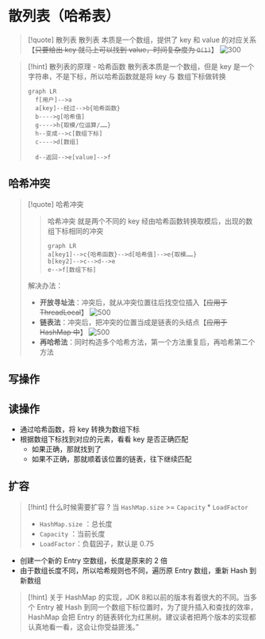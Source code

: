 # 散列表（哈希表）
>[!quote] 散列表
>散列表 本质是一个数组，提供了 key 和 value 的对应关系【~~只要给出 key 就马上可以找到 value，时间复杂度为 `O(1)`~~】
>![300](https://obsidian-1307744200.cos.ap-guangzhou.myqcloud.com/%E5%9B%BE%E7%89%87/202404252301162.png)

>[!hint] 散列表的原理 - 哈希函数
>散列表本质是一个数组，但是 key 是一个字符串，不是下标，所以哈希函数就是将 key 与 数组下标做转换
> ```mermaid
> graph LR
> 	f[用户]-->a
> 	a[key]--经过-->b{哈希函数}
> 	b---->g[哈希值]
> 	g---->h{取模/位运算/……}
> 	h--变成-->c[数组下标]
> 	c---->d[数组]
> 
> 	d--返回-->e[value]-->f
> ```

## 哈希冲突
>[!quote] 哈希冲突
>>哈希冲突 就是两个不同的 key 经由哈希函数转换取模后，出现的数组下标相同的冲突
> >```mermaid
> >graph LR
> >	a[key1]-->c{哈希函数}-->d[哈希值]-->e{取模……}
> >	b[key2]-->c-->d-->e
> >	e-->f[数组下标]
> >```
> 
> 解决办法：
> - **开放寻址法**：冲突后，就从冲突位置往后找空位插入【~~应用于 ThreadLocal~~】
> ![500](https://obsidian-1307744200.cos.ap-guangzhou.myqcloud.com/%E5%9B%BE%E7%89%87/202404260011739.png)
> - **链表法**：冲突后，把冲突的位置当成是链表的头结点【~~应用于 HashMap 中~~】
> ![500](https://obsidian-1307744200.cos.ap-guangzhou.myqcloud.com/%E5%9B%BE%E7%89%87/202404260014685.png)
> - **再哈希法**：同时构造多个哈希方法，第一个方法重复后，再哈希第二个方法

## 写操作

## 读操作
- 通过哈希函数，将 key 转换为数组下标
- 根据数组下标找到对应的元素，看看 key 是否正确匹配
	- 如果正确，那就找到了
	- 如果不正确，那就顺着该位置的链表，往下继续匹配

## 扩容
>[!hint] 什么时候需要扩容 ?
>当 `HashMap.size` >= `Capacity` * `LoadFactor` 
>- `HashMap.size` ：总长度
>- `Capacity` ：当前长度
>- `LoadFactor`：负载因子，默认是 0.75

- 创建一个新的 Entry 空数组，长度是原来的 2 倍
- 由于数组长度不同，所以哈希规则也不同，遍历原 Entry 数组，重新 Hash 到新数组

>[!hint] 关于 HashMap 的实现，JDK 8和以前的版本有着很大的不同。当多个 Entry 被 Hash 到同一个数组下标位置时，为了提升插入和查找的效率，HashMap 会把 Entry 的链表转化为红黑树。建议读者把两个版本的实现都认真地看一看，这会让你受益匪浅。”


